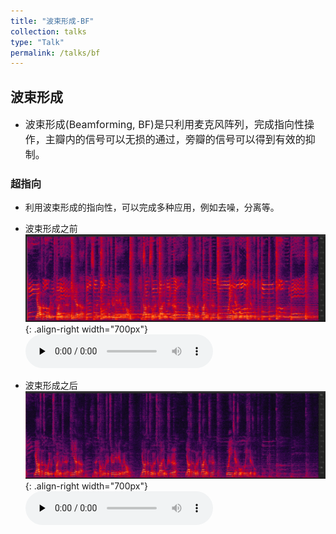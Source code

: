 ```yaml
---
title: "波束形成-BF"
collection: talks
type: "Talk"
permalink: /talks/bf
---
```


##  波束形成
- <font size=3> 波束形成(Beamforming, BF)是只利用麦克风阵列，完成指向性操作，主瓣内的信号可以无损的通过，旁瓣的信号可以得到有效的抑制。</font>  



###  超指向
- 利用波束形成的指向性，可以完成多种应用，例如去噪，分离等。
  
 
- 波束形成之前
![AEC before](/images/bfbefore.png){: .align-right  width="700px"}
​<audio id="audio" controls="" preload="none">
      <source id="wav" src="../files/bfbefore.wav">
</audio>

- 波束形成之后
![AEC before](/images/bfafter.png){: .align-right  width="700px"}
​<audio id="audio" controls="" preload="none">
      <source id="wav" src="../files/bfafter.wav">
</audio>
